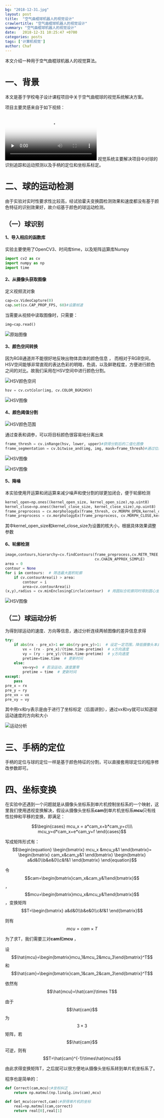 ```yaml
---
bg: "2018-12-31.jpg"
layout: post
title:  "空气曲棍球机器人的视觉设计"
crawlertitle: "空气曲棍球机器人的视觉设计"
summary: "空气曲棍球机器人的视觉设计"
date:   2018-12-31 10:25:47 +0700
categories: posts
tags: ['计算机视觉']
author: Chaf
---
```


本文介绍一种用于空气曲棍球机器人的视觉算法。

# 一、背景

本文是基于学校电子设计课程项目中关于空气曲棍球的视觉系统解决方案。

项目主要灵感来自于如下视频：

<video id="video" controls="" preload="none" poster="/assets/images/air-hockey-robot.jpg">
      <source id="mp4" src="/assets/videos/2018.12.31.mp4" type="video/mp4">
      </video>
视觉系统主要解决项目中对球的识别追踪和运动预测以及手柄的定位和坐标系标定。

# 二、球的运动检测

由于实验对实时性要求性比较高，经试验霍夫变换圆检测效果和速度都没有基于颜色特征的识别效果好，故介绍基于颜色的球运动检测。

## （一）球识别

#### 1、导入相应的函数库

实验主要使用了OpenCV3、时间库time，以及矩阵运算库Numpy

```python
import cv2 as cv
import numpy as np
import time
```

#### 2、从摄像头获取图像

定义视频流对象

```python
cap=cv.VideoCapture(0)
cap.set(cv.CAP_PROP_FPS, 60)#设置帧速
```

当需要从视频中读取图像时，只需要：

```python
img=cap.read()
```

![原始图像](/assets/images/air-hockey-robot/1.png)

#### 3、颜色空间转换

因为RGB通道并不能很好地反映出物体具体的颜色信息 ， 而相对于RGB空间，HSV空间能够非常直观的表达色彩的明暗，色调，以及鲜艳程度，方便进行颜色之间的对比。故我们采用在HSV空间中进行颜色分割。

![HSV颜色空间](/assets/images/air-hockey-robot/1.jpg)

```python
hsv = cv.cvtColor(img, cv.COLOR_BGR2HSV)
```

![HSV图像](/assets/images/air-hockey-robot/hsv.png)

#### 4、颜色阈值分割

![HSV颜色范围](/assets/images/air-hockey-robot/2.jpg)

通过查表和调参，可以将目标颜色很容易地分离出来

```python
frame_thresh = cv.inRange(hsv, lower, upper)#获得分割后的二值化图像
frame_segmentation = cv.bitwise_and(img, img, mask=frame_thresh)#通过位运算获得分割后图像
```

![HSV图像](/assets/images/air-hockey-robot/2.png)

![HSV图像](/assets/images/air-hockey-robot/3.png)

#### 5、降噪

本实验使用开运算和闭运算来减少噪声和使分割的球更加闭合，便于轮廓检测

```python
kernel_open=np.ones((kernel_open_size, kernel_open_size),np.uint8)
kernel_close=np.ones((kernel_close_size, kernel_close_size),np.uint8)
frame_preprocess = cv.morphologyEx(frame_thresh, cv.MORPH_OPEN,kernel_open)  # 开运算
frame_preprocess = cv.morphologyEx(frame_preprocess, cv.MORPH_CLOSE,kernel_close )#闭运算
```

其中kernel_open_size和kernel_close_size为设置的核大小，根据具体效果调整参数

#### 6、轮廓检测

```python
image,contours,hierarchy=cv.findContours(frame_preprocess,cv.RETR_TREE,
                                         cv.CHAIN_APPROX_SIMPLE)
area = 0
contour = None
for i in contours:  # 筛选最大面积轮廓
    if cv.contourArea(i) > area:
        contour = i
        area=cv.contourArea(i)
(x,y),radius = cv.minEnclosingCircle(contour)  # 用圆拟合轮廓同时得到圆心坐标和半径等信息
```

![HSV图像](/assets/images/air-hockey-robot/4.png)

## （二）球运动分析

为得到球运动的速度、方向等信息，通过分析连续两帧图像的差异信息求得

```python
try:
	if abs(rx - pre_x)>1 or abs(ry-pre_y)>1:  # 设定一定范围，降低摄像头本身干扰
        vx = (rx - pre_x)/(time.time-pretime)  # x方向速度
		vy = (ry - pre_y)/(time.time-pretime)  # y方向速度
		pretime=time.time  # 更新时间 
    else:
        vx=vy=0  # 若没运动，速度置零
        pretime = time  # 更新时间
except:
    pass
pre_x = rx
pre_y = ry
pre_vx = vx
pre_vy = vy
```

其中用rx和ry表示是由于进行了坐标标定（后面讲到），通过vx和vy就可以知道球运动速度的方向和大小

![运动分析](/assets/images/air-hockey-robot/5.png)

# 三、手柄的定位

手柄的定位与球的定位一样是基于颜色特征的分割，可以直接套用球定位的程序修改参数即可。

# 四、坐标变换

在实验中还遇到一个问题就是从摄像头坐标系到单片机控制坐标系的一个映射，这里我们使用透视变换解决，假设从摄像头坐标系**cam**到单片机坐标系**mcu**只有线性拉伸和平移的变换，即满足：

$$\begin{cases}
mcu_x = a*cam_x+b*cam_y+c\\\\  
mcu_y=d*cam_x+e*cam_y+f
\end{cases}​$$

写成矩阵形式有：$$\begin{equation}
\begin{bmatrix} mcu_x &mcu_y&1 \end{bmatrix}=
\begin{bmatrix} 
cam_x&cam_y&1
\end{bmatrix}
\begin{bmatrix}
a&d&0\\b&e&0\\c&f&1
\end{bmatrix}
\end{equation}$$  

令  $$cam=\begin{bmatrix}cam_x&cam_y&1\end{bmatrix}$$  ，  $$mcu=\begin{bmatrix}mcu_x&mcu_y&1\end{bmatrix}$$  ，变换矩阵 $$T=\begin{bmatrix}
a&d&0\\b&e&0\\c&f&1
\end{bmatrix}$$ 

则有$$mcu=cam\times T​$$ 

为了求T，我们需要三对**cam**和**mcu** ，

设$$\hat{mcu}=\begin{bmatrix}mcu_1&mcu_2&mcu_3\end{bmatrix}^T$$   和  $$\hat{cam}=\begin{bmatrix}cam_1&cam_2&cam_3\end{bmatrix}^T$$ 

依然有  $$\hat{mcu}=\hat{cam}\times T​$$  

由于  $$\hat{cam}$$  为$$3\times3$$矩阵，若 $$\hat{cam}$$ 可逆，则有$$T=\hat{cam}^{-1}\times\hat{mcu}$$  

由此求得变换矩阵T，之后就可以很方便地从摄像头坐标系转到单片机坐标系了。

程序也是简单的：

```python
def Correct(cam,mcu):#坐标纠正
    return np.matmul(np.linalg.inv(cam),mcu)

def Get_mcu(correct,cam):#获得单片机的坐标
    real=np.matmul(cam,correct)
    return real[0],real[1]
```